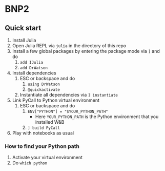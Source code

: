 # BNP2

## Quick start

1. Install Julia
2. Open Julia REPL via `julia` in the directory of this repo
3. Install a few global packages by entering the package mode via `]` and do
   1. `add IJulia`
   2. `add DrWatson`
4. Install dependencies
   1. ESC or backspace and do
      1. `using DrWatson`
      2. `@quickactivate`
   2. Instantiate all dependencies via `] instantiate`
5. Link PyCall to Python virtual environment
   1. ESC or backspace and do
      1. `ENV["PYTHON"] = "$YOUR_PYTHON_PATH"`
         - Here `YOUR_PYTHON_PATH` is the Python environment that you installed W&B
      2. `] build PyCall`
6. Play with notebooks as usual

### How to find your Python path

1. Activate your virtual environment
2. Do `which python`
